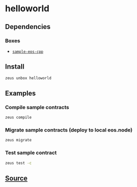 
helloworld
====================







## Dependencies
### Boxes
* [`sample-eos-cpp`](sample-eos-cpp.md)




## Install
```bash
zeus unbox helloworld
```
## Examples
### Compile sample contracts
```bash
zeus compile
```
### Migrate sample contracts (deploy to local eos.node)
```bash
zeus migrate
```
### Test sample contract
```bash
zeus test -c
```











## [Source](https://github.com/liquidapps-io/zeus-sdk/tree/master/boxes/groups/metaboxes/helloworld)